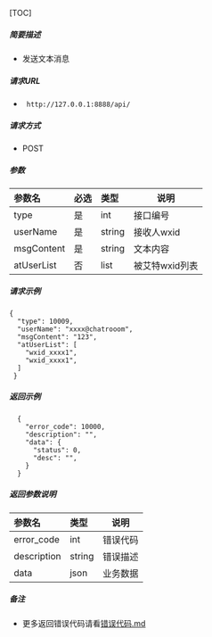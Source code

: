 

[TOC]
    
##### 简要描述

- 发送文本消息

##### 请求URL
- ` http://127.0.0.1:8888/api/`
  
##### 请求方式
- POST 

##### 参数

| 参数名        | 必选 | 类型     | 说明        |   
|:-----------|:---|:-------|-----------|   
| type       | 是  | int    | 接口编号      |   
| userName   | 是  | string | 接收人wxid   |   
| msgContent | 是  | string | 文本内容      |   
| atUserList | 否  | list   | 被艾特wxid列表 |   

##### 请求示例

```
{
  "type": 10009,
  "userName": "xxxx@chatrooom",
  "msgContent": "123",
  "atUserList": [
    "wxid_xxxx1",
    "wxid_xxxx1",
  ]
 } 
```

##### 返回示例 

``` 
  {
    "error_code": 10000,
    "description": "",
    "data": {
      "status": 0,
      "desc": "",
    }
  }
```

##### 返回参数说明 

| 参数名         | 类型     | 说明   |   
|:------------|:-------|------|   
| error_code  | int    | 错误代码 |   
| description | string | 错误描述 |   
| data        | json   | 业务数据 |   

##### 备注 

- 更多返回错误代码请看[错误代码.md](../错误代码.md)




